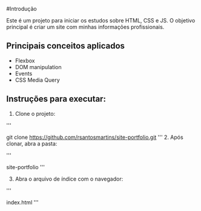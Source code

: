 #Introdução

Este é um projeto para iniciar os estudos sobre HTML, CSS e JS.
O objetivo principal é criar um site com minhas informações profissionais.

## Principais conceitos aplicados

- Flexbox 
- DOM manipulation
- Events
- CSS Media Query

## Instruções para executar:

1. Clone o projeto:

'''

git clone https://github.com/rsantosmartins/site-portfolio.git
'''
2. Após clonar, abra a pasta:

'''

site-portfolio
'''

3. Abra o arquivo de índice com o navegador:

'''

index.html
'''